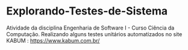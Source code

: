 # Explorando-Testes-de-Sistema
Atividade da disciplina Engenharia de Software I - Curso Ciência da Computação.
Realizando alguns testes unitários automatizados no site KABUM : https://www.kabum.com.br/

